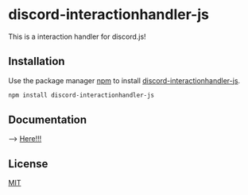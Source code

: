 # discord-interactionhandler-js

This is a interaction handler for discord.js!

## Installation

Use the package manager [npm](https://docs.npmjs.com/about-npm) to install [discord-interactionhandler-js](https://www.npmjs.com/package/discord-interactionhandler-js).

```bash
npm install discord-interactionhandler-js
```

## Documentation

--> [Here!!!](https://rif223.github.io/discord-interactionhandler-js/)

## License

[MIT](https://choosealicense.com/licenses/mit/)